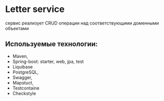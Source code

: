 # Letter service
сервис реализует CRUD операции над соответствующими
доменными объектами

## Используемые технологии:
- Maven,
- Spring-boot: starter, web, jpa, test
- Liquibase
- PostgreSQL,
- Swagger,
- Mapstuct,
- Testcontaine
- Checkstyle



